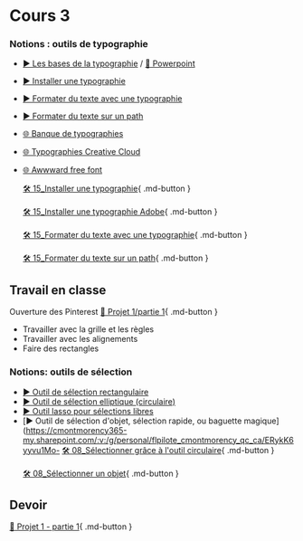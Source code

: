 # Cours 3


### Notions : outils de typographie
* [▶️ Les bases de la typographie](https://www.youtube.com/watch?v=7jmrsrRL6FA)  /  [📑 Powerpoint](https://cmontmorency365-my.sharepoint.com/:p:/g/personal/flpilote_cmontmorency_qc_ca/EdiVzwl-4CVPqGD9EM5Xe5IBgpcSI58BI6Dj8Vybwal3sg?e=ZBDYag)  <br>
* [▶️ Installer une typographie](https://cmontmorency365-my.sharepoint.com/:v:/g/personal/flpilote_cmontmorency_qc_ca/EY9E_od0N_RAkXPuA25134QB1Md_l5bCWuzIIHh7N-I7fw?nav=eyJyZWZlcnJhbEluZm8iOnsicmVmZXJyYWxBcHAiOiJPbmVEcml2ZUZvckJ1c2luZXNzIiwicmVmZXJyYWxBcHBQbGF0Zm9ybSI6IldlYiIsInJlZmVycmFsTW9kZSI6InZpZXciLCJyZWZlcnJhbFZpZXciOiJNeUZpbGVzTGlua0NvcHkifX0&e=gXAay8)  <br>
* [▶️ Formater du texte avec une typographie](https://cmontmorency365-my.sharepoint.com/:v:/g/personal/flpilote_cmontmorency_qc_ca/EcDOsZrLm2RLs9sElLYQaGkBTOMTfZS7uAs0s5ofUORH0A?nav=eyJyZWZlcnJhbEluZm8iOnsicmVmZXJyYWxBcHAiOiJPbmVEcml2ZUZvckJ1c2luZXNzIiwicmVmZXJyYWxBcHBQbGF0Zm9ybSI6IldlYiIsInJlZmVycmFsTW9kZSI6InZpZXciLCJyZWZlcnJhbFZpZXciOiJNeUZpbGVzTGlua0NvcHkifX0&e=c0BSza)  <br>
* [▶️ Formater du texte sur un path](https://cmontmorency365-my.sharepoint.com/:v:/g/personal/flpilote_cmontmorency_qc_ca/EZPWW1J0wQBIsHyKJMhDY7wBbyCRmuQ_JYAJMfgcek0qFQ?nav=eyJyZWZlcnJhbEluZm8iOnsicmVmZXJyYWxBcHAiOiJPbmVEcml2ZUZvckJ1c2luZXNzIiwicmVmZXJyYWxBcHBQbGF0Zm9ybSI6IldlYiIsInJlZmVycmFsTW9kZSI6InZpZXciLCJyZWZlcnJhbFZpZXciOiJNeUZpbGVzTGlua0NvcHkifX0&e=1EPWSV) <br>
* [🌐 Banque de typographies](https://cmontmorency365-my.sharepoint.com/:f:/g/personal/flpilote_cmontmorency_qc_ca/EjI_vOcd3nNJoxX-YMvtzr0BvAJGrpnArev0RWH74MjVwQ?e=a4AuuF) <br>
* [🌐 Typographies Creative Cloud](https://fonts.adobe.com/) <br>
* [🌐 Awwward free font](https://www.awwwards.com/awwwards/collections/free-fonts/)  <br>

  [🛠️ 15_Installer une typographie](./exercices_photoshop/15_Installer_une_typographie.md){ .md-button }  <br>    
  [🛠️ 15_Installer une typographie Adobe](./exercices_photoshop/15_Installer_une_typographie_Adobe.md){ .md-button }  <br>    
  [🛠️ 15_Formater du texte avec une typographie](./exercices_photoshop/15_Formater_du_texte_avec_une_typographie.md){ .md-button }  <br>    
  [🛠️ 15_Formater du texte sur un path](./exercices_photoshop/15_Formater_du_texte_sur_un_path.md){ .md-button }  <br>    


## Travail en classe
Ouverture des Pinterest
  [📁 Projet 1/partie 1](./projets/projet01.md){ .md-button }   <br>
  * Travailler avec la grille et les règles<br>
  * Travailler avec les alignements
  * Faire des rectangles


### Notions: outils de sélection
* [▶️ Outil de sélection rectangulaire](https://cmontmorency365-my.sharepoint.com/:v:/g/personal/flpilote_cmontmorency_qc_ca/EUIRW4pQSMpBtjKbTmMVQukBEivertajTWLyRGHdfiU5GA?nav=eyJyZWZlcnJhbEluZm8iOnsicmVmZXJyYWxBcHAiOiJPbmVEcml2ZUZvckJ1c2luZXNzIiwicmVmZXJyYWxBcHBQbGF0Zm9ybSI6IldlYiIsInJlZmVycmFsTW9kZSI6InZpZXciLCJyZWZlcnJhbFZpZXciOiJNeUZpbGVzTGlua0NvcHkifX0&e=tnT6zj) <br>
* [▶️ Outil de sélection elliptique (circulaire)](https://cmontmorency365-my.sharepoint.com/:v:/g/personal/flpilote_cmontmorency_qc_ca/EZd7q9svWmpBiU4DtveYlq8B7jew9aOFR7vlbAEC5c9Evg?nav=eyJyZWZlcnJhbEluZm8iOnsicmVmZXJyYWxBcHAiOiJPbmVEcml2ZUZvckJ1c2luZXNzIiwicmVmZXJyYWxBcHBQbGF0Zm9ybSI6IldlYiIsInJlZmVycmFsTW9kZSI6InZpZXciLCJyZWZlcnJhbFZpZXciOiJNeUZpbGVzTGlua0NvcHkifX0&e=0rhfqg
) <br>
* [▶️ Outil lasso pour sélections libres](https://cmontmorency365-my.sharepoint.com/:v:/g/personal/flpilote_cmontmorency_qc_ca/EcpIxiMY4SpIjD-g9N90958BWt1JmWKD9XGZdHKmIrmW4A?nav=eyJyZWZlcnJhbEluZm8iOnsicmVmZXJyYWxBcHAiOiJPbmVEcml2ZUZvckJ1c2luZXNzIiwicmVmZXJyYWxBcHBQbGF0Zm9ybSI6IldlYiIsInJlZmVycmFsTW9kZSI6InZpZXciLCJyZWZlcnJhbFZpZXciOiJNeUZpbGVzTGlua0NvcHkifX0&e=37E5MN) <br>
* [▶️ Outil de sélection d'objet, sélection rapide, ou baguette magique](https://cmontmorency365-my.sharepoint.com/:v:/g/personal/flpilote_cmontmorency_qc_ca/ERykK6yyvu1Mo-
  [🛠️ 08_Sélectionner grâce à l'outil circulaire](./exercices_photoshop/08_Sélectionner_grâce_à_l'outil_circulaire.md){ .md-button }  <br>    
  [🛠️ 08_Sélectionner un objet](./exercices_photoshop/08_Sélectionner_un_objet.md){ .md-button }  <br>  



## Devoir
  [📁 Projet 1 - partie 1](./projets/projet01.md){ .md-button }   <br>

  
